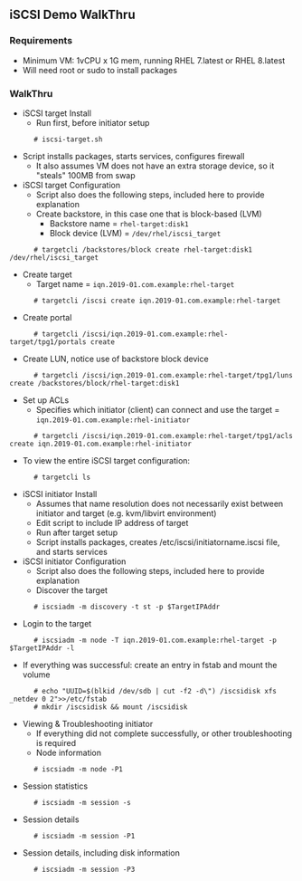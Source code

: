 ## iSCSI Demo WalkThru

### Requirements
* Minimum VM: 1vCPU x 1G mem, running RHEL 7.latest or RHEL 8.latest
* Will need root or sudo to install packages

### WalkThru
* iSCSI target Install
  * Run first, before initiator setup
```
      # iscsi-target.sh
```
* Script installs packages, starts services, configures firewall
  * It also assumes VM does not have an extra storage device, so it "steals" 100MB from swap
* iSCSI target Configuration
  * Script also does the following steps, included here to provide explanation
  * Create backstore, in this case one that is block-based (LVM)
    * Backstore name = ```rhel-target:disk1```
    * Block device (LVM) = ```/dev/rhel/iscsi_target```
```
      # targetcli /backstores/block create rhel-target:disk1 /dev/rhel/iscsi_target
```
  * Create target
    * Target name = ```iqn.2019-01.com.example:rhel-target```
```
      # targetcli /iscsi create iqn.2019-01.com.example:rhel-target
```
  * Create portal
```
      # targetcli /iscsi/iqn.2019-01.com.example:rhel-target/tpg1/portals create
```
  * Create LUN, notice use of backstore block device
```  
      # targetcli /iscsi/iqn.2019-01.com.example:rhel-target/tpg1/luns create /backstores/block/rhel-target:disk1
```
  * Set up ACLs
    * Specifies which initiator (client) can connect and use the target = ```iqn.2019-01.com.example:rhel-initiator```
```  
      # targetcli /iscsi/iqn.2019-01.com.example:rhel-target/tpg1/acls create iqn.2019-01.com.example:rhel-initiator
```
* To view the entire iSCSI target configuration:
```
      # targetcli ls
```
* iSCSI initiator Install
  * Assumes that name resolution does not necessarily exist between initiator and target (e.g. kvm/libvirt environment)
  * Edit script to include IP address of target
  * Run after target setup
  * Script installs packages, creates /etc/iscsi/initiatorname.iscsi file, and starts services
* iSCSI initiator Configuration  
  * Script also does the following steps, included here to provide explanation
  * Discover the target
```
      # iscsiadm -m discovery -t st -p $TargetIPAddr
```
  * Login to the target
```
      # iscsiadm -m node -T iqn.2019-01.com.example:rhel-target -p $TargetIPAddr -l
```
  * If everything was successful: create an entry in fstab and mount the volume
```
      # echo "UUID=$(blkid /dev/sdb | cut -f2 -d\") /iscsidisk xfs _netdev 0 2">>/etc/fstab
      # mkdir /iscsidisk && mount /iscsidisk
```
* Viewing & Troubleshooting initiator
  * If everything did not complete successfully, or other troubleshooting is required
  * Node information
```
      # iscsiadm -m node -P1
```
  * Session statistics
```
      # iscsiadm -m session -s
```
  * Session details
```
      # iscsiadm -m session -P1
```
  * Session details, including disk information
```
      # iscsiadm -m session -P3
```
